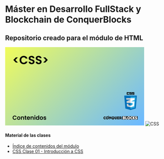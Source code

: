 <h1>Máster en Desarrollo FullStack y Blockchain de ConquerBlocks</h1>

<h2>Repositorio creado para el módulo de HTML</h2>

<img width="450px" src="00_indice_modulo/portada.jpg" alt="Portada del módulo de HTML" />


<img src="https://img.shields.io/badge/html5-%23E34F26.svg?style=for-the-badge&amp;logo=html5&amp;logoColor=white" alt="CSS">

<h4>Material de las clases</h4>
<ul>
    <li><a target="_blank" href="https://github.com/bienvenidosaez/conquerblocks-css/blob/master/00_indice_modulo/CSS%20-%20Contenidos.pdf">Índice de contenidos del módulo</a></li>
    <li><a target="_blank" href="https://github.com/bienvenidosaez/conquerblocks-css/blob/master/01_clases/Clase%2000%20-%20Presentaci%C3%B3n/CSS%20Clase%2001%20-%20Introducci%C3%B3n%20a%20CSS.pdf">CSS Clase 01 - Introducción a CSS</a></li>
</ul>
